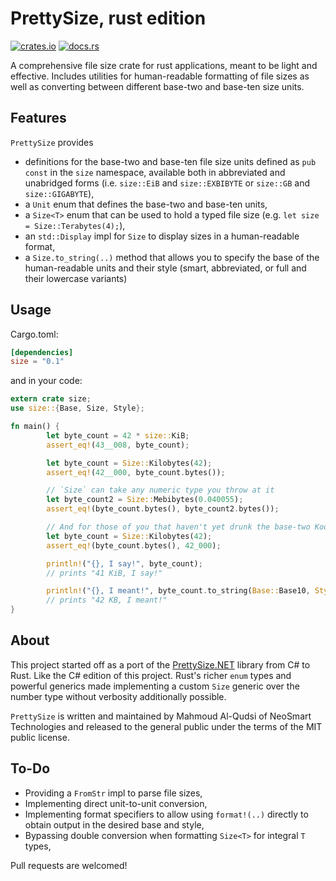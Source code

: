 # PrettySize, rust edition

[![crates.io](https://img.shields.io/crates/v/size.svg)](https://https://crates.io/crates/size) [![docs.rs](https://docs.rs/size/badge.svg)](https://docs.rs/crate/size)

A comprehensive file size crate for rust applications, meant to be light and effective.
Includes utilities for human-readable formatting of file sizes as well as converting
between different base-two and base-ten size units.

## Features

`PrettySize` provides

* definitions for the base-two and base-ten file size units defined as `pub const` in the
  `size` namespace, available both in abbreviated and unabridged forms (i.e. `size::EiB`
  and `size::EXBIBYTE` or `size::GB` and `size::GIGABYTE`),
* a `Unit` enum that defines the base-two and base-ten units,
* a `Size<T>` enum that can be used to hold a typed file size
  (e.g. `let size = Size::Terabytes(4);`),
* an `std::Display` impl for `Size` to display sizes in a human-readable format,
* a `Size.to_string(..)` method that allows you to specify the base of the human-readable
  units and their style (smart, abbreviated, or full and their lowercase variants)

## Usage

Cargo.toml:

```toml
[dependencies]
size = "0.1"
```

and in your code:

```rust
extern crate size;
use size::{Base, Size, Style};

fn main() {
        let byte_count = 42 * size::KiB;
        assert_eq!(43__008, byte_count);

        let byte_count = Size::Kilobytes(42);
        assert_eq!(42__000, byte_count.bytes());

        // `Size` can take any numeric type you throw at it
        let byte_count2 = Size::Mebibytes(0.040055);
        assert_eq!(byte_count.bytes(), byte_count2.bytes());

        // And for those of you that haven't yet drunk the base-two Kool-Aid:
        let byte_count = Size::Kilobytes(42);
        assert_eq!(byte_count.bytes(), 42_000);

        println!("{}, I say!", byte_count);
        // prints "41 KiB, I say!"

        println!("{}, I meant!", byte_count.to_string(Base::Base10, Style::Abbreviated));
        // prints "42 KB, I meant!"
}
```

## About

This project started off as a port of the
[PrettySize.NET](https://github.com/neosmart/PrettySize.net) library from C# to Rust. Like
the C# edition of this project. Rust's richer `enum` types and powerful generics made
implementing a custom `Size` generic over the number type without verbosity additionally
possible.

`PrettySize` is written and maintained by Mahmoud Al-Qudsi of NeoSmart Technologies and
released to the general public under the terms of the MIT public license.

## To-Do

* Providing a `FromStr` impl to parse file sizes,
* Implementing direct unit-to-unit conversion,
* Implementing format specifiers to allow using `format!(..)` directly to obtain output in
  the desired base and style,
* Bypassing double conversion when formatting `Size<T>` for integral `T` types,

Pull requests are welcomed!
